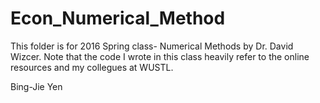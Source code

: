# Econ_Numerical_Method

This folder is for 2016 Spring class- Numerical Methods by Dr. David Wizcer.
Note that the code I wrote in this class heavily refer to the online resources and my collegues at WUSTL.

Bing-Jie Yen

